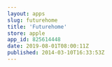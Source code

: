 ```yaml
---
layout: apps
slug: futurehome
title: 'Futurehome'
store: apple
app_id: 825614448
date: 2019-08-01T08:00:11Z
published: 2014-03-10T16:33:53Z
---
```

